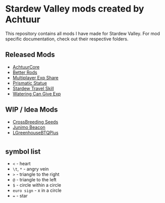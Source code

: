 # Stardew Valley mods created by Achtuur

This repository contains all mods I have made for Stardew Valley. For mod specific documentation, check out their respective folders.


## Released Mods

* [AchtuurCore](./AchtuurCore)
* [Better Rods](./BetterRods/)
* [Multiplayer Exp Share](./MultiplayerExpShare/)
* [Prismatic Statue](./PrismaticStatue/)
* [Stardew Travel Skill](./StardewTravelSkill)
* [Watering Can Give Exp](./WateringCanGiveExp)


## WIP / Idea Mods

<!-- lets you cross breed seeds to get better crops that grow faster, produce more -->
* [CrossBreeding Seeds]()
* [Junimo Beacon](./JunimoBeacon/)
* [LGreenhouseBTQPlus](./LGreenhouseBTQPlus/)
#


## symbol list

* `<` - heart
* `\t`, `*` - angry vein
* `>` - triangle to the right
* `@` - triangle to the left
* `$` - circle within a circle
* `euro sign` - x in a circle
* `=` - star
